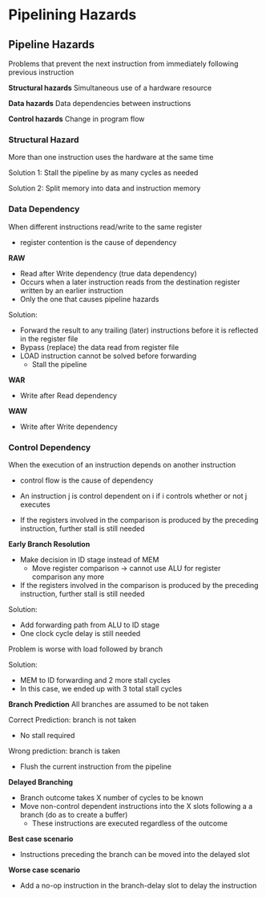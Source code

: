 # Pipelining Hazards


## Pipeline Hazards
Problems that prevent the next instruction from immediately following previous instruction

**Structural hazards**
Simultaneous use of a hardware resource

**Data hazards**
Data dependencies between instructions

**Control hazards**
Change in program flow


### Structural Hazard
More than one instruction uses the hardware at the same time

Solution 1: Stall the pipeline by as many cycles as needed

Solution 2: Split memory into data and instruction memory


### Data Dependency
When different instructions read/write to the same register
- register contention is the cause of dependency

**RAW**
- Read after Write dependency (true data dependency)
- Occurs when a later instruction reads from the destination register written by an earlier instruction
- Only the one that causes pipeline hazards

Solution:
- Forward the result to any trailing (later) instructions before it is reflected in the register file
- Bypass (replace) the data read from register file
- LOAD instruction cannot be solved before forwarding
	- Stall the pipeline

**WAR**
- Write after Read dependency 

**WAW**
- Write after Write dependency

### Control Dependency
When the execution of an instruction depends on another instruction
- control flow is the cause of dependency
- An instruction j is control dependent on i if i controls whether or not j executes

- If the registers involved in the comparison is produced by the preceding instruction, further stall is still needed


**Early Branch Resolution**
- Make decision in ID stage instead of MEM
	- Move register comparison -> cannot use ALU for register comparison any more
- If the registers involved in the comparison is produced by the preceding instruction, further stall is still needed

Solution: 
- Add forwarding path from ALU to ID stage
- One clock cycle delay is still needed

Problem is worse with load followed by branch

Solution:
- MEM to ID forwarding and 2 more stall cycles
- In this case, we ended up with 3 total stall cycles

**Branch Prediction**
All branches are assumed to be not taken

Correct Prediction: branch is not taken
- No stall required

Wrong prediction: branch is taken
- Flush the current instruction from the pipeline

**Delayed Branching**
- Branch outcome takes X number of cycles to be known
- Move non-control dependent instructions into the X slots following a a branch (do as to create a buffer)
	- These instructions are executed regardless of the outcome

**Best case scenario**
- Instructions preceding the branch can be moved into the delayed slot

**Worse case scenario**
- Add a no-op instruction in the branch-delay slot to delay the instruction